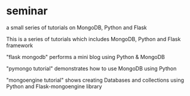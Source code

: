 # seminar
a small series of tutorials on MongoDB, Python and Flask

This is a series of tutorials which includes MongoDB, Python and Flask framework

"flask mongodb" performs a mini blog using Python & MongoDB

"pymongo tutorial" demonstrates how to use MongoDB using Python

"mongoengine tutorial" shows creating Databases and collections using Python and Flask-mongoengine library

